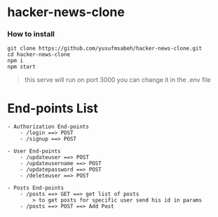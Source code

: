 # hacker-news-clone

### How to install

```
git clone https://github.com/yusufmsabeh/hacker-news-clone.git
cd hacker-news-clone
npm i
npm start
```

> this serve will run on port 3000 you can change it in the .env file

# End-points List

    - Authorization End-points
        - /login ==> POST
        - /signup ==> POST

    - User End-points
        - /updateuser ==> POST
        - /updateusername ==> POST
        - /updatepassword ==> POST
        - /deleteuser ==> POST

    - Posts End-points
        - /posts ==> GET ==> get list of posts
            > to get posts for specific user send his id in params
        - /posts ==> POST ==> Add Post
